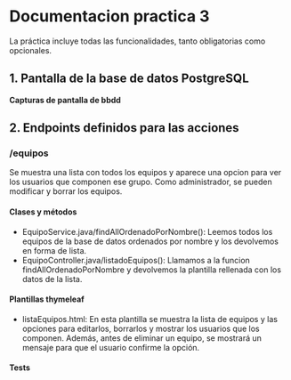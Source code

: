 # Documentacion practica 3

La práctica incluye todas las funcionalidades, tanto obligatorias como opcionales.

## 1. Pantalla de la base de datos PostgreSQL

**Capturas de pantalla de bbdd**

## 2. Endpoints definidos para las acciones

### /equipos

Se muestra una lista con todos los equipos y aparece una opcion para ver los usuarios que componen ese grupo. Como administrador, se pueden modificar y borrar los equipos.

#### Clases y métodos

* EquipoService.java/findAllOrdenadoPorNombre(): Leemos todos los equipos de la base de datos ordenados por nombre y los devolvemos en forma de lista.
* EquipoController.java/listadoEquipos(): Llamamos a la funcion findAllOrdenadoPorNombre y devolvemos la plantilla rellenada con los datos de la lista.

#### Plantillas thymeleaf

* listaEquipos.html: En esta plantilla se muestra la lista de equipos y las opciones para editarlos, borrarlos y mostrar los usuarios que los componen. Además, antes de eliminar un equipo, se mostrará un mensaje para que el usuario confirme la opción.


#### Tests
